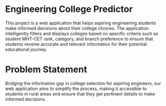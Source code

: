 # Engineering College Predictor

This project is a web application that helps aspiring engineering students make informed decisions about their college choices. The application intelligently filters and displays colleges based on specific criteria such as student MHT-CET rank, category, and branch preference to ensure that students receive accurate and relevant information for their potential educational journey.

# Problem Statement

Bridging the information gap in college selection for aspiring engineers, our web application aims to simplify the process, making it accessible to students in rural areas and ensure that they get pertinent details to make informed decisions.
